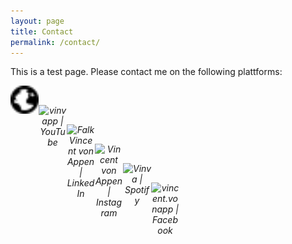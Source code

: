 ```yaml
---
layout: page
title: Contact
permalink: /contact/
---
```


This is a test page. Please contact me on the following plattforms: 


<div style="font-style: italic; text-align: center;" markdown="1">

[<img align="left" alt="vinvapp.github.io" width="45px" src="https://raw.githubusercontent.com/iconic/open-iconic/master/svg/globe.svg" />][website]     

[<img align="left" alt="vinvapp | YouTube" width="45px" src="https://cdn.jsdelivr.net/npm/simple-icons@v3/icons/youtube.svg" target="_blank" />][youtube]     

[<img align="left" alt="Falk Vincent von Appen | LinkedIn" width="45px" src="https://cdn.jsdelivr.net/npm/simple-icons@v3/icons/linkedin.svg" />][linkedin]     

[<img align="left" alt="Vincent von Appen | Instagram" width="45px" src="https://cdn.jsdelivr.net/npm/simple-icons@v3/icons/instagram.svg" />][instagram]     

[<img align="left" alt="Vinva | Spotify" width="45px" src="https://cdn.jsdelivr.net/npm/simple-icons@v3/icons/spotify.svg" />][spotify]     

[<img align="left" alt="vincent.vonapp | Facebook" width="45px" src="https://cdn.jsdelivr.net/npm/simple-icons@v3/icons/facebook.svg" />][facebook]     

</div>

<!-- Internal links -->
[website]: https://vinvapp.github.io/
[youtube]: https://www.youtube.com/channel/UCZqW9Q3okXu4g8jmCrO52mg
[gorpoductions]: https://www.youtube.com/user/GoProductionsHH
[instagram]: https://instagram.com/
[linkedin]: https://www.linkedin.com/in/falk-vincent-von-appen/
[spotify]: https://open.spotify.com/user/qrbpgaw7yhw7hdet90c8i9q19?si=32d4f6aea77c4b90
[facebook]: https://www.facebook.com/vincent.vonapp

<!-- Sources -->
[inspiration]: https://raw.githubusercontent.com/codeSTACKr/codeSTACKr/
[workflow]: https://github.com/gautamkrishnar/blog-post-workflow
